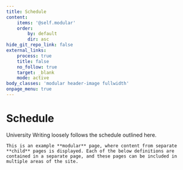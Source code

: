 ```yaml
---
title: Schedule
content:
    items: '@self.modular'
    order:
        by: default
        dir: asc
hide_git_repo_link: false
external_links:
    process: true
    title: false
    no_follow: true
    target: _blank
    mode: active
body_classes: 'modular header-image fullwidth'
onpage_menu: true
---
```


# Schedule

University Writing loosely follows the schedule outlined here. 

```
This is an example **modular** page, where content from separate **child** pages is displayed. Each of the below definitions are contained in a separate page, and these pages can be included in multiple areas of the site.
```